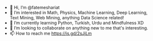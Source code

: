 - 👋 Hi, I’m @fatemeshariat
- 👀 I’m interested in Math, Physics, Machine Learning, Deep Learning, Text Mining, Web Mining, anything Data Science related!
- 🌱 I’m currently learning Python, Turkish, Urdu and Mindfulness XD
- 💞️ I’m looking to collaborate on anything new to me that's interesting. 
- 📫 How to reach me https://is.gd/2sJjLm

<!---
fatemeshariat/fatemeshariat is a ✨ special ✨ repository because its `README.md` (this file) appears on your GitHub profile.
You can click the Preview link to take a look at your changes.
--->
